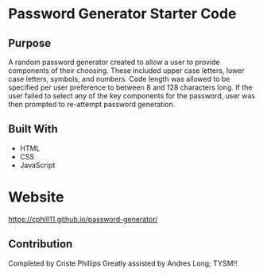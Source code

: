 # Password Generator Starter Code

## Purpose
A random password generator created to allow a user to provide components of their choosing.  These included upper case letters, lower case letters, symbols, and numbers.  Code length was allowed to be specified per user preference to between 8 and 128 characters long.  If the user failed to select any of the key components for the password, user was then prompted to re-attempt password generation.

## Built With
* HTML
* CSS
* JavaScript

# Website

https://cphill11.github.io/password-generator/

## Contribution
Completed by Criste Phillips
Greatly assisted by Andres Long; TYSM!!
